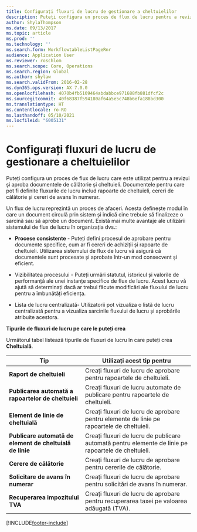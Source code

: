```yaml
---
title: Configurați fluxuri de lucru de gestionare a cheltuielilor
description: Puteți configura un proces de flux de lucru pentru a revizui și aproba documentele de călătorie și cheltuieli.
author: ShylaThompson
ms.date: 09/13/2017
ms.topic: article
ms.prod: ''
ms.technology: ''
ms.search.form: WorkflowtableListPageRnr
audience: Application User
ms.reviewer: roschlom
ms.search.scope: Core, Operations
ms.search.region: Global
ms.author: shylaw
ms.search.validFrom: 2016-02-28
ms.dyn365.ops.version: AX 7.0.0
ms.openlocfilehash: 4070b4fb5109464abdabbce971688fb881dfcf2c
ms.sourcegitcommit: 40f68387f594180af64a5e5c748b6efa188bd300
ms.translationtype: HT
ms.contentlocale: ro-RO
ms.lasthandoff: 05/10/2021
ms.locfileid: "6005131"
---
```

# <a name="set-up-expense-management-workflows"></a>Configurați fluxuri de lucru de gestionare a cheltuielilor

Puteți configura un proces de flux de lucru care este utilizat pentru a revizui și aproba documentele de călătorie și cheltuieli. Documentele pentru care pot fi definite fluxurile de lucru includ rapoarte de cheltuieli, cereri de călătorie și cereri de avans în numerar.

Un flux de lucru reprezintă un proces de afaceri. Acesta definește modul în care un document circulă prin sistem și indică cine trebuie să finalizeze o sarcină sau să aprobe un document. Există mai multe avantaje ale utilizării sistemului de flux de lucru în organizația dvs.:

-   **Procese consistente** - Puteți defini procesul de aprobare pentru documente specifice, cum ar fi cereri de achiziții și rapoarte de cheltuieli. Utilizarea sistemului de flux de lucru vă asigură că documentele sunt procesate și aprobate într-un mod consecvent și eficient.

-   Vizibilitatea procesului - Puteți urmări statutul, istoricul și valorile de performanță ale unei instanțe specifice de flux de lucru. Acest lucru vă ajută să determinați dacă ar trebui făcute modificări ale fluxului de lucru pentru a îmbunătăți eficiența.

-   Lista de lucru centralizată- Utilizatorii pot vizualiza o listă de lucru centralizată pentru a vizualiza sarcinile fluxului de lucru și aprobările atribuite acestora. 

**Tipurile de fluxuri de lucru pe care le puteți crea**

Următorul tabel listează tipurile de fluxuri de lucru în care puteți crea **Cheltuială**.


|              <strong>Tip</strong>              |                   <strong>Utilizați acest tip pentru</strong>                   |
|-------------------------------------------------|-----------------------------------------------------------------------|
|         <strong>Raport de cheltuieli</strong>         |            Creați fluxuri de lucru de aprobare pentru rapoartele de cheltuieli.             |
|  <strong>Publicarea automată a rapoartelor de cheltuieli</strong>   |        Creați fluxuri de lucru automate de publicare pentru rapoartele de cheltuieli.        |
|       <strong>Element de linie de cheltuială</strong>        |     Creați fluxuri de lucru de aprobare pentru elemente de linie pe rapoartele de cheltuieli.      |
| <strong>Publicare automată de element de cheltuială de linie</strong> | Creați fluxuri de lucru de publicare automată pentru elemente de linie pe rapoartele de cheltuieli. |
|       <strong>Cerere de călătorie</strong>       |          Creați fluxuri de lucru de aprobare pentru cererile de călătorie.           |
|      <strong>Solicitare de avans în numerar</strong>      |         Creați fluxuri de lucru de aprobare pentru solicitări de avans în numerar.          |
|        <strong>Recuperarea impozitului TVA</strong>        | Creați fluxuri de lucru de aprobare pentru recuperarea taxei pe valoarea adăugată (TVA).  |



[!INCLUDE[footer-include](../includes/footer-banner.md)]